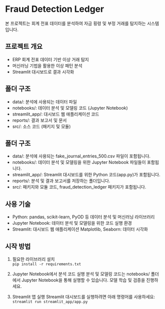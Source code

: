 # Fraud Detection Ledger

본 프로젝트는 회계 전표 데이터를 분석하여 자금 횡령 및 부정 거래를 탐지하는 시스템입니다.

## 프로젝트 개요
- ERP 회계 전표 데이터 기반 이상 거래 탐지
- 머신러닝 기법을 활용한 이상 패턴 분석
- Streamlit 대시보드로 결과 시각화

## 폴더 구조
- data/: 분석에 사용되는 데이터 파일
- notebooks/: 데이터 분석 및 모델링 코드 (Jupyter Notebook)
- streamlit_app/: 대시보드 웹 애플리케이션 코드
- reports/: 결과 보고서 및 문서
- src/: 소스 코드 (패키지 및 모듈)

## 폴더 구조
- data/: 분석에 사용되는 fake_journal_entries_500.csv 파일이 포함됩니다.
- notebooks/: 데이터 분석 및 모델링을 위한 Jupyter Notebook 파일들이 포함됩니다.
- streamlit_app/: Streamlit 대시보드를 위한 Python 코드(app.py)가 포함됩니다.
- reports/: 분석 및 결과 보고서를 저장하는 폴더입니다.
- src/: 패키지와 모듈 코드, fraud_detection_ledger 패키지가 포함됩니다.
  
## 사용 기술
- Python: pandas, scikit-learn, PyOD 등 데이터 분석 및 머신러닝 라이브러리
-  Jupyter Notebook: 데이터 분석 및 모델링을 위한 코드 실행 환경
- Streamlit: 대시보드 웹 애플리케이션
Matplotlib, Seaborn: 데이터 시각화

## 시작 방법
1. 필요한 라이브러리 설치  
   `pip install -r requirements.txt`

2. Jupyter Notebook에서 분석 코드 실행
분석 및 모델링 코드는 notebooks/ 폴더에서 Jupyter Notebook을 통해 실행할 수 있습니다. 모델 학습 및 검증을 진행하세요.

3. Streamlit 앱 실행
Streamlit 대시보드를 실행하려면 아래 명령어를 사용하세요:
   `streamlit run streamlit_app/app.py`
